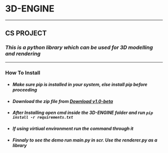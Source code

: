 # 3D-ENGINE
---
## **CS PROJECT**
### ***This is a python library which can be used for 3D modelling and rendering***
---
### How To Install
* #### _Make sure pip is installed in your system, else install pip before proceeding_
* #### _Download the zip file from [Download v1.0-beta](https://github.com/Amith225/3D-ENGINE/archive/v1.0.zip)_
* #### _After Installing open cmd inside the 3D-ENGINE folder and run ```pip install -r requirements.txt```_
* #### _If using virtiual environment run the command through it_
* #### _Finnaly to see the demo run main.py in scr. Use the renderer.py as a library_

